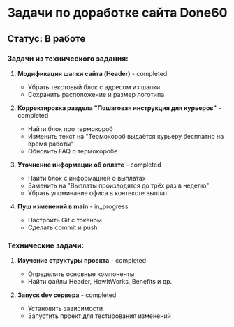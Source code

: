 # Задачи по доработке сайта Done60

## Статус: В работе

### Задачи из технического задания:

1. **Модификация шапки сайта (Header)** - completed
   - Убрать текстовый блок с адресом из шапки
   - Сохранить расположение и размер логотипа

2. **Корректировка раздела "Пошаговая инструкция для курьеров"** - completed
   - Найти блок про термокороб
   - Изменить текст на "Термокороб выдаётся курьеру бесплатно на время работы"
   - Обновить FAQ о термокоробе

3. **Уточнение информации об оплате** - completed
   - Найти блок с информацией о выплатах
   - Заменить на "Выплаты производятся до трёх раз в неделю"
   - Убрать упоминание офиса в контексте выплат

4. **Пуш изменений в main** - in_progress
   - Настроить Git с токеном
   - Сделать commit и push

### Технические задачи:

1. **Изучение структуры проекта** - completed
   - Определить основные компоненты
   - Найти файлы Header, HowItWorks, Benefits и др.

2. **Запуск dev сервера** - completed
   - Установить зависимости
   - Запустить проект для тестирования изменений
